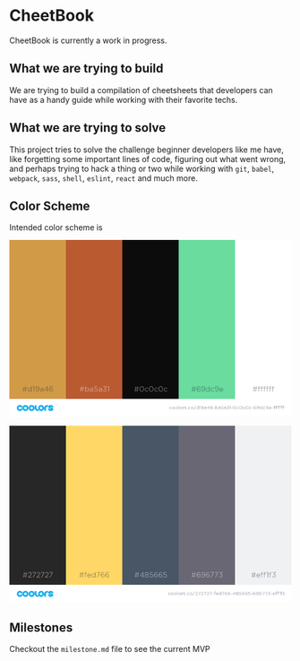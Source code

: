 # CheetBook

CheetBook is currently a work in progress.

## What we are trying to build

We are trying to build a compilation of cheetsheets that developers can have as a handy guide while working with their favorite techs.

## What we are trying to solve

This project tries to solve the challenge beginner developers like me have, like forgetting some important lines of code, figuring out what went wrong, and perhaps trying to hack a thing or two while working with `git`, `babel`, `webpack`, `sass`, `shell`, `eslint`, `react` and much more.

## Color Scheme

Intended color scheme is

![CS_1](./client/src/images/color_scheme_1.png)

![CS_2](./client/src/images/color_scheme_2.png)

## Milestones

Checkout the `milestone.md` file to see the current MVP